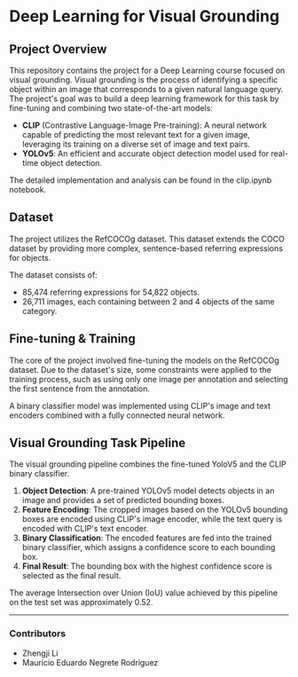# **Deep Learning for Visual Grounding**

## Project Overview

This repository contains the project for a Deep Learning course focused on visual grounding. Visual grounding is the process of identifying a specific object within an image that corresponds to a given natural language query. The project's goal was to build a deep learning framework for this task by fine-tuning and combining two state-of-the-art models:

- **CLIP** (Contrastive Language-Image Pre-training): A neural network capable of predicting the most relevant text for a given image, leveraging its training on a diverse set of image and text pairs.
- **YOLOv5**: An efficient and accurate object detection model used for real-time object detection.

The detailed implementation and analysis can be found in the clip.ipynb notebook.

## Dataset

The project utilizes the RefCOCOg dataset. This dataset extends the COCO dataset by providing more complex, sentence-based referring expressions for objects.

The dataset consists of:

- 85,474 referring expressions for 54,822 objects.
- 26,711 images, each containing between 2 and 4 objects of the same category.

## Fine-tuning & Training

The core of the project involved fine-tuning the models on the RefCOCOg dataset. Due to the dataset's size, some constraints were applied to the training process, such as using only one image per annotation and selecting the first sentence from the annotation.

A binary classifier model was implemented using CLIP's image and text encoders combined with a fully connected neural network.

## Visual Grounding Task Pipeline

The visual grounding pipeline combines the fine-tuned YoloV5 and the CLIP binary classifier.

1.  **Object Detection**: A pre-trained YOLOv5 model detects objects in an image and provides a set of predicted bounding boxes.
2.  **Feature Encoding**: The cropped images based on the YOLOv5 bounding boxes are encoded using CLIP's image encoder, while the text query is encoded with CLIP's text encoder.
3.  **Binary Classification**: The encoded features are fed into the trained binary classifier, which assigns a confidence score to each bounding box.
4.  **Final Result**: The bounding box with the highest confidence score is selected as the final result.

The average Intersection over Union (IoU) value achieved by this pipeline on the test set was approximately 0.52.

---

### Contributors

- Zhengji Li
- Mauricio Eduardo Negrete Rodriguez
